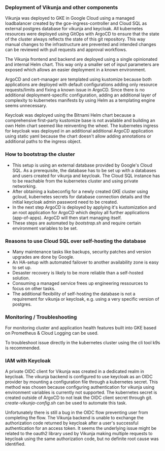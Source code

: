 ### Deployment of Vikunja and other components
Vikunja was deployed to GKE in Google Cloud using a managed loadbalancer created by the gce-ingress-controller and Cloud SQL as external postgres database for vikunja and keycloak. All kubernetes resources were deployed using GitOps with ArgoCD to ensure that the state of the cluster always reflects the state of this git repository. This way manual changes to the infrastructure are prevented and intended changes can be reviewed with pull requests and approval workflows.

The Vikunja frontend and backend are deployed using a single opinionated and internal Helm chart. This way only a smaller set of input parameters are exposed which allows an easier deployment in a known environment.

ArgoCD and cert-manager are templated using kustomize because both applications are deployed with default configurations adding only resource requests/limits and fixing a known issue in ArgoCD. Since there is no additional deployment-specific configuration, adding an additional layer of complexity to kubernetes manifests by using Helm as a templating engine seems unnecessary.

Keycloak was deployed using the Bitnami Helm chart because a comprehensive first-party kustomize base is not available and building an own Helm chart seemed like reinventing the wheel. The kubernetes ingress for keycloak was deployed in an additional additional ArgoCD application using static yaml because the chart doesn't allow adding annotations or additional paths to the ingress object.

### How to bootstrap the cluster
- This setup is using an external database provided by Google's Cloud SQL. As a prerequisite, the database has to be set up with a databases and users created for vikunja and keycloak. The Cloud SQL instance has to be reachable from the kubernetes cluster and using private networking. 
- After obtaining a kubeconfig for a newly created GKE cluster using gcloud, kubernetes secrets for database connection details and the initial keycloak admin password need to be created.
- In the next step ArgoCD is deployed by applying it's kustomization and an root application for ArgoCD which deploy all further applications (app-of-apps). ArgoCD will then start managing itself.
- These steps are automated by _bootstrap.sh_ and require certain environment variables to be set.

### Reasons to use Cloud SQL over self-hosting the database
- Many maintenance tasks like backups, security patches and version upgrades are done by Google.
- An HA-setup with automated failover to another availability zone is easy to set up.
- Desaster recovery is likely  to be more reliable than a self-hosted solution.
- Consuming a managed service frees up engineering ressources to focus on other tasks.
- The additional flexibility of self-hosting the database is not a requirement for vikunja or keycloak, e.g. using a very specific version of postgres.

### Monitoring / Troubleshooting
For monitoring cluster and application health features built into GKE based on Prometheus & Cloud Logging can be used.

To troubleshoot issue directly in the kubernetes cluster using the cli tool k9s is recommended.

### IAM with Keycloak
A private OIDC client for Vikunja was created in a dedicated realm in keycloak. The vikunja backend is configured to use keycloak as an OIDC provider by mounting a configuration file through a kubernetes secret. This method was chosen because configuring authentication for vikunja using environment variables is currently not supported. The kubernetes secret is created outside of ArgoCD to not leak the OIDC client secret through git. _create-vikunja-config.sh_ can be used to automate this task.

Unfortunately there is still a bug in the OIDC flow preventing user from completing the flow. The Vikunja backend is unable to exchange the authorization code returned by keycloak after a user's successful authentication for an access token. It seems the underlying issue might be related to the oauth2 library used by Vikunja making multiple requests to keycloak using the same authorization code, but no definite root cause was identified.
